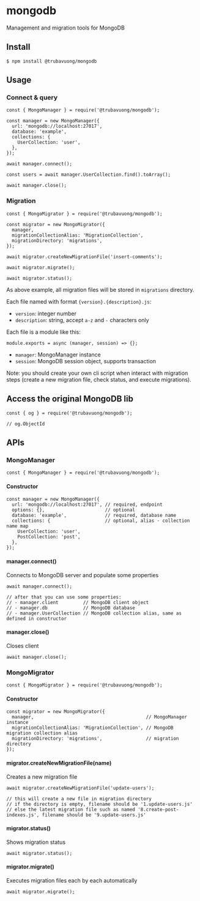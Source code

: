# mongodb

Management and migration tools for MongoDB

## Install

```
$ npm install @trubavuong/mongodb
```

## Usage

### Connect & query

```
const { MongoManager } = require('@trubavuong/mongodb');

const manager = new MongoManager({
  url: 'mongodb://localhost:27017',
  database: 'example',
  collections: {
    UserCollection: 'user',
  },
});

await manager.connect();

const users = await manager.UserCollection.find().toArray();

await manager.close();
```

### Migration

```
const { MongoMigrator } = require('@trubavuong/mongodb');

const migrator = new MongoMigrator({
  manager,
  migrationCollectionAlias: 'MigrationCollection',
  migrationDirectory: 'migrations',
});

await migrator.createNewMigrationFile('insert-comments');

await migrator.migrate();

await migrator.status();
```

As above example, all migration files will be stored in `migrations` directory.

Each file named with format `{version}.{description}.js`:

- `version`: integer number
- `description`: string, accept `a-z` and `-` characters only

Each file is a module like this:

```
module.exports = async (manager, session) => {};
```

- `manager`: MongoManager instance
- `session`: MongoDB session object, supports transaction

Note: you should create your own cli script when interact with migration steps (create a new migration file, check status, and execute migrations).

## Access the original MongoDB lib

```
const { og } = require('@trubavuong/mongodb');

// og.ObjectId
```

## APIs

### MongoManager

```
const { MongoManager } = require('@trubavuong/mongodb');
```

#### Constructor

```
const manager = new MongoManager({
  url: 'mongodb://localhost:27017', // required, endpoint
  options: {},                      // optional
  database: 'example',              // required, database name
  collections: {                    // optional, alias - collection name map
    UserCollection: 'user',
    PostCollection: 'post',
  },
});
```

#### manager.connect()

Connects to MongoDB server and populate some properties

```
await manager.connect();

// after that you can use some properties:
// - manager.client         // MongoDB client object
// - manager.db             // MongoDB database
// - manager.UserCollection // MongoDB collection alias, same as defined in constructor
```

#### manager.close()

Closes client

```
await manager.close();
```

### MongoMigrator

```
const { MongoMigrator } = require('@trubavuong/mongodb');
```

#### Constructor

```
const migrator = new MongoMigrator({
  manager,                                         // MongoManager instance
  migrationCollectionAlias: 'MigrationCollection', // MongoDB migration collection alias
  migrationDirectory: 'migrations',                // migration directory
});
```

#### migrator.createNewMigrationFile(name)

Creates a new migration file

```
await migrator.createNewMigrationFile('update-users');

// this will create a new file in migration directory
// if the directory is empty, filename should be '1.update-users.js'
// else the latest migration file such as named '8.create-post-indexes.js', filename should be '9.update-users.js'
```

#### migrator.status()

Shows migration status

```
await migrator.status();
```

#### migrator.migrate()

Executes migration files each by each automatically

```
await migrator.migrate();
```
